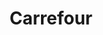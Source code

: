 ---
title: "Carrefour"
url: /ciudad-autonoma-de-buenos-aires/carrefour-jose-pedro-varela/
shop: supermercado
---